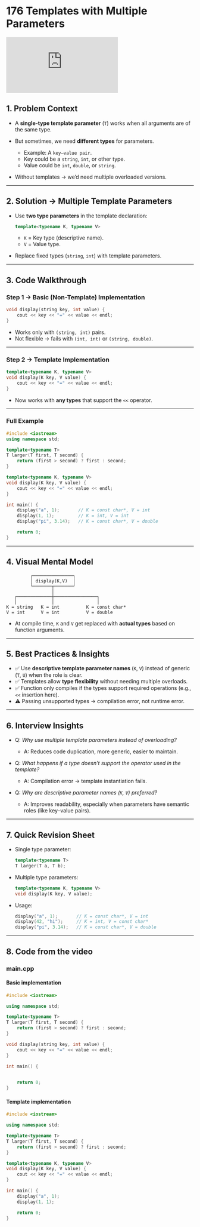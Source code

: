 # 176 Templates with Multiple Parameters

<div class="video-wrapper">
  <iframe src="https://www.youtube.com/embed/7moNzLLTELg?si=vQ8d_g4LpTAX8Eci"
          title="YouTube video player" 
          frameborder="0" 
          allow="accelerometer; autoplay; clipboard-write; encrypted-media; gyroscope; picture-in-picture; web-share" 
          allowfullscreen>
  </iframe>
</div>

## 1. Problem Context

* A **single-type template parameter** (`T`) works when all arguments are of the same type.
* But sometimes, we need **different types** for parameters.

  * Example: A `key–value pair`.
  * Key could be a `string`, `int`, or other type.
  * Value could be `int`, `double`, or `string`.
* Without templates → we’d need multiple overloaded versions.

---

## 2. Solution → Multiple Template Parameters

* Use **two type parameters** in the template declaration:

  ```cpp
  template<typename K, typename V>
  ```

  * `K` = Key type (descriptive name).
  * `V` = Value type.
* Replace fixed types (`string`, `int`) with template parameters.

---

## 3. Code Walkthrough

### Step 1 → Basic (Non-Template) Implementation

```cpp
void display(string key, int value) {
    cout << key << "=" << value << endl;
}
```

* Works only with `(string, int)` pairs.
* Not flexible → fails with `(int, int)` or `(string, double)`.

---

### Step 2 → Template Implementation

```cpp
template<typename K, typename V>
void display(K key, V value) {
    cout << key << "=" << value << endl;
}
```

* Now works with **any types** that support the `<<` operator.

---

### Full Example

```cpp
#include <iostream>
using namespace std;

template<typename T>
T larger(T first, T second) {
    return (first > second) ? first : second;
}

template<typename K, typename V>
void display(K key, V value) {
    cout << key << "=" << value << endl;
}

int main() {
    display("a", 1);       // K = const char*, V = int
    display(1, 1);         // K = int, V = int
    display("pi", 3.14);   // K = const char*, V = double

    return 0;
}
```

---

## 4. Visual Mental Model

```
         ┌───────────────┐
         │ display(K,V)  │
         └───────┬───────┘
                 │
   ┌─────────────┼────────────────┐
   │             │                │
K = string   K = int          K = const char*
V = int      V = int          V = double
```

* At compile time, `K` and `V` get replaced with **actual types** based on function arguments.

---

## 5. Best Practices & Insights

* ✅ Use **descriptive template parameter names** (`K`, `V`) instead of generic (`T`, `U`) when the role is clear.
* ✅ Templates allow **type flexibility** without needing multiple overloads.
* ✅ Function only compiles if the types support required operations (e.g., `<<` insertion here).
* ⚠️ Passing unsupported types → compilation error, not runtime error.

---

## 6. Interview Insights

* Q: *Why use multiple template parameters instead of overloading?*

  * A: Reduces code duplication, more generic, easier to maintain.

* Q: *What happens if a type doesn’t support the operator used in the template?*

  * A: Compilation error → template instantiation fails.

* Q: *Why are descriptive parameter names (`K`, `V`) preferred?*

  * A: Improves readability, especially when parameters have semantic roles (like key–value pairs).

---

## 7. Quick Revision Sheet

* Single type parameter:

  ```cpp
  template<typename T>
  T larger(T a, T b);
  ```

* Multiple type parameters:

  ```cpp
  template<typename K, typename V>
  void display(K key, V value);
  ```

* Usage:

  ```cpp
  display("a", 1);       // K = const char*, V = int
  display(42, "hi");     // K = int, V = const char*
  display("pi", 3.14);   // K = const char*, V = double
  ```

---

## 8. Code from the video

### main.cpp

#### Basic implementation

```cpp
#include <iostream>

using namespace std;

template<typename T>
T larger(T first, T second) {
    return (first > second) ? first : second;
}

void display(string key, int value) {
    cout << key << "=" << value << endl;
} 

int main() {
    

    return 0;
}
```

#### Template implementation

```cpp
#include <iostream>

using namespace std;

template<typename T>
T larger(T first, T second) {
    return (first > second) ? first : second;
}

template<typename K, typename V>
void display(K key, V value) {
    cout << key << "=" << value << endl;
} 

int main() {
    display("a", 1);
    display(1, 1);    

    return 0;
}
```